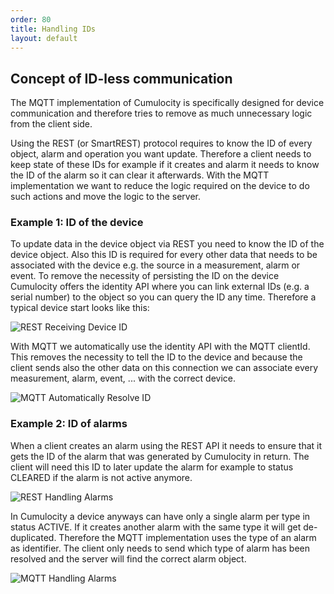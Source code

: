 ```yaml
---
order: 80
title: Handling IDs
layout: default
---
```


## Concept of ID-less communication

The MQTT implementation of Cumulocity is specifically designed for device communication and therefore tries to remove as much unnecessary logic from the client side.

Using the REST (or SmartREST) protocol requires to know the ID of every object, alarm and operation you want update.
Therefore a client needs to keep state of these IDs for example if it creates and alarm it needs to know the ID of the alarm so it can clear it afterwards.
With the MQTT implementation we want to reduce the logic required on the device to do such actions and move the logic to the server.

### Example 1: ID of the device

To update data in the device object via REST you need to know the ID of the device object.
Also this ID is required for every other data that needs to be associated with the device e.g. the source in a measurement, alarm or event.
To remove the necessity of persisting the ID on the device Cumulocity offers the identity API where you can link external IDs (e.g. a serial number) to the object so you can query the ID any time.
Therefore a typical device start looks like this:

![REST Receiving Device ID](/guides/mqtt/exampleRestDeviceId.png)

With MQTT we automatically use the identity API with the MQTT clientId.
This removes the necessity to tell the ID to the device and because the client sends also the other data on this connection we can associate every measurement, alarm, event, ... with the correct device.

![MQTT Automatically Resolve ID](/guides/mqtt/exampleMqttDeviceId.png)

### Example 2: ID of alarms

When a client creates an alarm using the REST API it needs to ensure that it gets the ID of the alarm that was generated by Cumulocity in return.
The client will need this ID to later update the alarm for example to status CLEARED if the alarm is not active anymore.

![REST Handling Alarms](/guides/mqtt/exampleRestAlarmId.png)

In Cumulocity a device anyways can have only a single alarm per type in status ACTIVE. If it creates another alarm with the same type it will get de-duplicated.
Therefore the MQTT implementation uses the type of an alarm as identifier. The client only needs to send which type of alarm has been resolved and the server will find the correct alarm object.

![MQTT Handling Alarms](/guides/mqtt/exampleMqttAlarmId.png)
